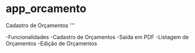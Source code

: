 # app_orcamento
Cadastro de Orçamentos
'''

-Funcionalidades
-Cadastro de Orçamentos
-Saida em PDF
-Listagem de Orçamentos
-Edição de Orçamentos
